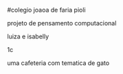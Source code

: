 #colegio joaoa de faria pioli

projeto de pensamento computacional

luiza e isabelly

1c

uma cafeteria com tematica de gato


